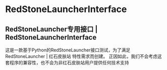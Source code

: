 # RedStoneLauncherInterface
## RedStoneLauncher专用接口 | RedStoneLauncherInterface

这是一款基于Python的RedStoneLauncher接口测试，为了满足 RedStoneLauncher | 红石皮肤站 特性需求而创建。
正因如此，我们不会考虑这套程序的兼容性，也不会为非红石皮肤站用户提供任何技术支持
